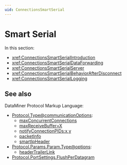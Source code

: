 ```yaml
---
uid: ConnectionsSmartSerial
---
```


# Smart Serial

In this section:

- <xref:ConnectionsSmartSerialIntroduction>
- <xref:ConnectionsSmartSerialDataForwarding>
- <xref:ConnectionsSmartSerialServer>
- <xref:ConnectionsSmartSerialBehaviorAfterDisconnect>
- <xref:ConnectionsSmartSerialLogging>

## See also

DataMiner Protocol Markup Language:

- [Protocol.Type@communicationOptions](xref:Protocol.Type-communicationOptions):
  - [maxConcurrentConnections](xref:Protocol.Type-communicationOptions#maxconcurrentconnections)
  - [maxReceiveBuffer=X](xref:Protocol.Type-communicationOptions#maxreceivebufferx)
  - [notifyConnectionPIDs:x,y](xref:Protocol.Type-communicationOptions#notifyconnectionpidsxy)
  - [packetInfo](xref:Protocol.Type-communicationOptions#packetinfo)
  - [smartIpHeader](xref:Protocol.Type-communicationOptions#smartipheader)
- [Protocol.Params.Param.Type@options](xref:Protocol.Params.Param.Type-options):
  - [headerTrailerLink](xref:Protocol.Params.Param.Type-options#headertrailerlink)
- [Protocol.PortSettings.FlushPerDatagram](xref:Protocol.PortSettings.FlushPerDatagram)
